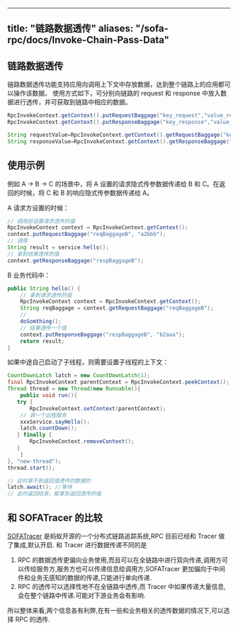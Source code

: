 
---

title: "链路数据透传"
aliases: "/sofa-rpc/docs/Invoke-Chain-Pass-Data"
---

## 链路数据透传

链路数据透传功能支持应用向调用上下文中存放数据，达到整个链路上的应用都可以操作该数据。
使用方式如下，可分别向链路的 request 和 response 中放入数据进行透传，并可获取到链路中相应的数据。

```java
RpcInvokeContext.getContext().putRequestBaggage("key_request","value_request");
RpcInvokeContext.getContext().putResponseBaggage("key_response","value_response");

String requestValue=RpcInvokeContext.getContext().getRequestBaggage("key_request");
String responseValue=RpcInvokeContext.getContext().getResponseBaggage("key_response");
```

## 使用示例

例如 A -> B -> C 的场景中，将 A 设置的请求隐式传参数据传递给 B 和 C。在返回的时候，将 C 和 B 的响应隐式传参数据传递给 A。

A 请求方设置的时候：

```java
// 调用前设置请求透传的值
RpcInvokeContext context = RpcInvokeContext.getContext();
context.putRequestBaggage("reqBaggageB", "a2bbb");
// 调用
String result = service.hello();
// 拿到结果透传的值
context.getResponseBaggage("respBaggageB");
```

B 业务代码中：

```java
public String hello() {
    // 拿到请求透传的值
    RpcInvokeContext context = RpcInvokeContext.getContext();
    String reqBaggage = context.getRequestBaggage("reqBaggageB");
    // 
    doSomthing();
    // 结果透传一个值
    context.putResponseBaggage("respBaggageB", "b2aaa");
    return result;
}
```

如果中途自己启动了子线程，则需要设置子线程的上下文：

```java
CountDownLatch latch = new CountDownLatch(1);
final RpcInvokeContext parentContext = RpcInvokeContext.peekContext();
Thread thread = new Thread(new Runnable(){
    public void run(){
   try {
       RpcInvokeContext.setContext(parentContext);
    // 调一个远程服务
    xxxService.sayHello();
    latch.countDown();
   } finally {
       RpcInvokeContext.removeContext();
   }
    }
}, "new-thread");
thread.start();

// 此时拿不到返回值透传的数据的
latch.await(); //等待
// 此时返回结束，能拿到返回透传的值
```

## 和 SOFATracer 的比较

[SOFATracer](https://github.com/sofastack/sofa-tracer/wiki) 是蚂蚁开源的一个分布式链路追踪系统,RPC 目前已经和 Tracer 做了集成,默认开启.
和 Tracer 进行数据传递不同的是

1. RPC 的数据透传更偏向业务使用,而且可以在全链路中进行双向传递,调用方可以传给服务方,服务方也可以传递信息给调用方,SOFATracer 更加偏向于中间件和业务无感知的数据的传递,只能进行单向传递.
2. RPC 的透传可以选择性地不在全链路中透传,而 Tracer 中如果传递大量信息,会在整个链路中传递.可能对下游业务会有影响.

所以整体来看,两个信息各有利弊,在有一些和业务相关的透传数据的情况下,可以选择 RPC 的透传.

